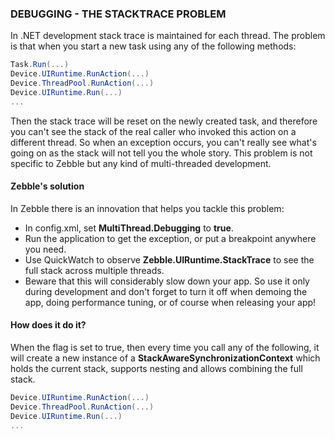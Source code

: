 ﻿
### DEBUGGING - THE STACKTRACE PROBLEM

In .NET development stack trace is maintained for each thread. The problem is that when you start a new task using any of the following methods:

```csharp
Task.Run(...)
Device.UIRuntime.RunAction(...)
Device.ThreadPool.RunAction(...)
Device.UIRuntime.Run(...)
...
```

Then the stack trace will be reset on the newly created task, and therefore you can't see the stack of the real caller who invoked this action on a different thread. So when an exception occurs, you can't really see what's going on as the stack will not tell you the whole story. This problem is not specific to Zebble but any kind of multi-threaded development.

#### Zebble's solution

In Zebble there is an innovation that helps you tackle this problem:

- In config.xml, set **MultiThread.Debugging** to **true**.
- Run the application to get the exception, or put a breakpoint anywhere you need.
- Use QuickWatch to observe **Zebble.UIRuntime.StackTrace** to see the full stack across multiple threads.
- Beware that this will considerably slow down your app. So use it only during development and don't forget to turn it off when demoing the app, doing performance tuning, or of course when releasing your app!

#### How does it do it?

When the flag is set to true, then every time you call any of the following, it will create a new instance of a **StackAwareSynchronizationContext** which holds the current stack, supports nesting and allows combining the full stack.

```csharp
Device.UIRuntime.RunAction(...)
Device.ThreadPool.RunAction(...)
Device.UIRuntime.Run(...)
...
```